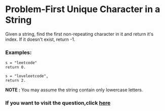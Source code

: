 # Problem-First Unique Character in a String
Given a string, find the first non-repeating character in it and return it's index. If it doesn't exist, return -1.

### Examples:
```
s = "leetcode"
return 0.

s = "loveleetcode",
return 2.
```
**NOTE :**
You may assume the string contain only lowercase letters.


### If you want to visit the question,click [here](https://leetcode.com/explore/featured/card/may-leetcoding-challenge/534/week-1-may-1st-may-7th/3320/)
